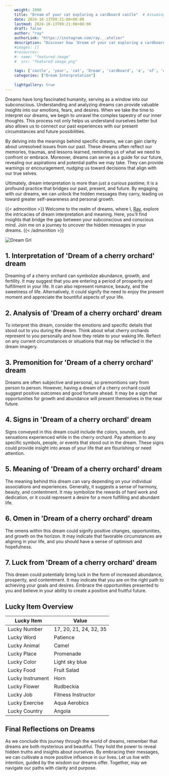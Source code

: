 ```yaml
---
    weight: 1990
    title: "Dream of your cat exploring a cardboard castle"  # Assuming 'title' column exists
    date: 2024-10-13T09:21:00+08:00
    lastmod: 2024-10-13T09:21:00+08:00
    draft: false
    author: "ray"
    authorLink: "https://instagram.com/ray._.atelier"
    description: "Discover how 'Dream of your cat exploring a cardboard castle' can interpret your future and uncover its significant meanings in your life."
    #images: []
    #resources:
    #- name: "featured-image"
    #  src: "featured-image.png"
    
    tags: ['castle', 'your', 'cat', 'Dream', 'cardboard', 'a', 'of', 'exploring']
    categories: ["Dream Interpretation"]
    
    lightgallery: true
---
```

    
Dreams have long fascinated humanity, serving as a window into our subconscious. Understanding and analyzing dreams can provide valuable insights into our emotions, fears, and desires. When we take the time to interpret our dreams, we begin to unravel the complex tapestry of our inner thoughts. This process not only helps us understand ourselves better but also allows us to connect our past experiences with our present circumstances and future possibilities.

By delving into the meanings behind specific dreams, we can gain clarity about unresolved issues from our past. These dreams often reflect our memories, traumas, and lessons learned, reminding us of what we need to confront or embrace. Moreover, dreams can serve as a guide for our future, revealing our aspirations and potential paths we may take. They can provide warnings or encouragement, nudging us toward decisions that align with our true selves.

Ultimately, dream interpretation is more than just a curious pastime; it is a profound practice that bridges our past, present, and future. By engaging with our dreams, we can unlock the hidden messages they carry, leading us toward greater self-awareness and personal growth.

{{< admonition >}}
Welcome to the realm of dreams, where I, [Ray](https://instagram.com/ray._.atelier), explore the intricacies of dream interpretation and meaning. Here, you’ll find insights that bridge the gap between your subconscious and conscious mind. Join me on a journey to uncover the hidden messages in your dreams.
{{< /admonition >}}

![Dream Grl](https://cdn.pixabay.com/photo/2017/11/02/03/35/gothic-2910057_1280.jpg "Dream Grl")

## 1. Interpretation of 'Dream of a cherry orchard' dream

Dreaming of a cherry orchard can symbolize abundance, growth, and fertility. It may suggest that you are entering a period of prosperity and fulfillment in your life. It can also represent romance, beauty, and the sweetness of life. Alternatively, it could signify the need to enjoy the present moment and appreciate the bountiful aspects of your life.

## 2. Analysis of 'Dream of a cherry orchard' dream

To interpret this dream, consider the emotions and specific details that stood out to you during the dream. Think about what cherry orchards represent to you personally and how they relate to your waking life. Reflect on any current circumstances or situations that may be reflected in the dream imagery.

## 3. Premonition for 'Dream of a cherry orchard' dream

Dreams are often subjective and personal, so premonitions vary from person to person. However, having a dream of a cherry orchard could suggest positive outcomes and good fortune ahead. It may be a sign that opportunities for growth and abundance will present themselves in the near future.

## 4. Signs in 'Dream of a cherry orchard' dream

Signs conveyed in this dream could include the colors, sounds, and sensations experienced while in the cherry orchard. Pay attention to any specific symbols, people, or events that stood out in the dream. These signs could provide insight into areas of your life that are flourishing or need attention.

## 5. Meaning of 'Dream of a cherry orchard' dream

The meaning behind this dream can vary depending on your individual associations and experiences. Generally, it suggests a sense of harmony, beauty, and contentment. It may symbolize the rewards of hard work and dedication, or it could represent a desire for a more fulfilling and abundant life.

## 6. Omen in 'Dream of a cherry orchard' dream

The omens within this dream could signify positive changes, opportunities, and growth on the horizon. It may indicate that favorable circumstances are aligning in your life, and you should have a sense of optimism and hopefulness.

## 7. Luck from 'Dream of a cherry orchard' dream

This dream could potentially bring luck in the form of increased abundance, prosperity, and contentment. It may indicate that you are on the right path to achieving your goals and desires. Embrace the opportunities presented to you and believe in your ability to create a positive and fruitful future.

## Lucky Item Overview
| Lucky Item          | Value              |
|---------------|--------------------|
| Lucky Number        | 17, 20, 21, 24, 32, 35  |
| Lucky Word          | Patience |
| Lucky Animal        | Camel |
| Lucky Place         | Promenade     |
| Lucky Color         | Light sky blue     |
| Lucky Food          | Fruit Salad      |
| Lucky Instrument    | Horn |
| Lucky Flower        | Rudbeckia    |
| Lucky Job           | Fitness Instructor       |
| Lucky Exercise      | Aqua Aerobics  |
| Lucky Country       | Angola    |


##  Final Reflections on Dreams

As we conclude this journey through the world of dreams, remember that dreams are both mysterious and beautiful. They hold the power to reveal hidden truths and insights about ourselves. By embracing their messages, we can cultivate a more positive influence in our lives. Let us live with intention, guided by the wisdom our dreams offer. Together, may we navigate our paths with clarity and purpose.
